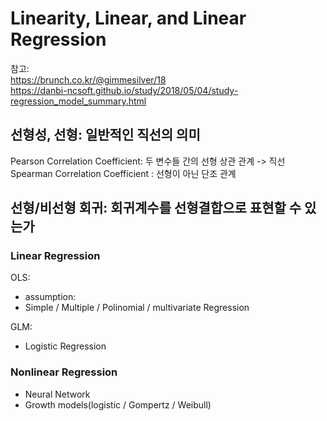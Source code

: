 # Linearity, Linear, and Linear Regression

참고:  
https://brunch.co.kr/@gimmesilver/18  
https://danbi-ncsoft.github.io/study/2018/05/04/study-regression_model_summary.html  

## 선형성, 선형: 일반적인 직선의 의미  
Pearson Correlation Coefficient: 두 변수들 간의 선형 상관 관계 -> 직선  
Spearman Correlation Coefficient : 선형이 아닌 단조 관계  

## 선형/비선형 회귀: 회귀계수를 선형결합으로 표현할 수 있는가  
### Linear Regression  
  OLS:
  - assumption: 
  - Simple / Multiple / Polinomial / multivariate Regression  
  
  GLM:   
  - Logistic Regression  

### Nonlinear Regression  
  - Neural Network  
  - Growth models(logistic / Gompertz / Weibull)  
